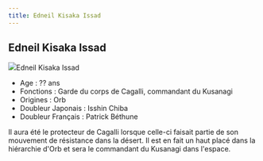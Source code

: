 ```yaml
---
title: Edneil Kisaka Issad
---
```


Edneil Kisaka Issad
-------------------

![](/images/stories/saga/gundamseed/images/cagalli/kisaka.jpg)Edneil Kisaka Issad   
- Age : ?? ans   
- Fonctions : Garde du corps de Cagalli, commandant du Kusanagi   
- Origines : Orb   
- Doubleur Japonais : Isshin Chiba  
- Doubleur Français : Patrick Béthune


Il aura été le protecteur de Cagalli lorsque celle-ci faisait partie de son mouvement de résistance dans la désert. Il est en fait un haut placé dans la hiérarchie d'Orb et sera le commandant du Kusanagi dans l'espace.

